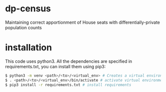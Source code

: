 # dp-census
Maintaining correct apportionment of House seats with differentially-private population counts

# installation
This code uses python3. All the dependencies are specified in requirements.txt, you can install them using pip3:
```bash
$ python3 -m venv <path>/<to>/<virtual_env> # Creates a virtual environment
$ . <path>/<to>/<virtual_env>/bin/activate # activate virtual environment
$ pip3 install -r requirements.txt # install requirements
```


